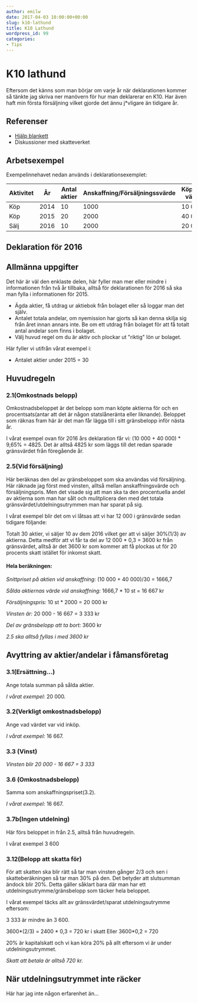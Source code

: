 ```yaml
---
author: emilw
date: 2017-04-03 10:00:00+00:00
slug: k10-lathund
title: K10 Lathund
wordpress_id: 99
categories:
- Tips
---
```


# K10 lathund
Eftersom det känns som man börjar om varje år när deklarationen kommer så tänkte jag skriva ner manövern för hur man deklarerar en K10. Har även haft min första försäljning vilket gjorde det ännu j*vligare än tidigare år.

## Referenser
- [Hjälp blankett](https://www.skatteverket.se/foretagochorganisationer/sjalvservice/blanketterbroschyrer/broschyrer/info/292.4.39f16f103821c58f680007349.html)
- Diskussioner med skatteverket

## Arbetsexempel
Exempelinnehavet nedan används i deklarationsexemplet:

| Aktivitet | År | Antal aktier | Anskaffning/Försäljningssvärde | Köp/Sälj värde |
| --- | --- | ----- | ---- | --- |
| Köp | 2014 | 10 | 1000 | 10 000 |
| Köp | 2015 | 20 | 2000 | 40 000 |
| Sälj | 2016 | 10 | 2000 | 20 000 |

## Deklaration för 2016

## Allmänna uppgifter

Det här är väl den enklaste delen, här fyller man mer eller mindre i informationen från två år tillbaka, alltså för deklarationen för 2016 så ska man fylla i informationen för 2015.

- Ägda aktier, få utdrag ur aktiebok från bolaget eller så loggar man det själv.
- Antalet totala andelar, om nyemission har gjorts så kan denna skilja sig från året innan annars inte. Be om ett utdrag från bolaget för att få totalt antal andelar som finns i bolaget.
- Välj huvud regel om du är aktiv och plockar ut "riktig" lön ur bolaget.

Här fyller vi utifrån vårat exempel i:
- Antalet aktier under 2015 = 30

## Huvudregeln

### 2.1(Omkostnads belopp)
Omkostnadsbeloppet är det belopp som man köpte aktierna för och en procentsats(antar att det är någon statslåneränta eller liknande).
Beloppet som räknas fram här är det man får lägga till i sitt gränsbelopp inför nästa år.

I vårat exempel ovan för 2016 års deklaration får vi: (10 000 + 40 000) * 9,65% = 4825.
Det är alltså 4825 kr som läggs till det redan sparade gränsvärdet från föregående år.

### 2.5(Vid försäljning)
Här beräknas den del av gränsbeloppet som ska användas vid försäljning. Här räknade jag först med vinsten, alltså mellan anskaffningsvärde och försäljningspris. Men det visade sig att man ska ta den procentuella andel av aktierna som man har sålt och mulitplicera den med det totala gränsvärdet/utdelningsutrymmen man har sparat på sig.

I vårat exempel blir det om vi låtsas att vi har 12 000 i gränsvärde sedan tidigare följande:

Totalt 30 aktier, vi säljer 10 av dem 2016 vilket ger att vi säljer 30%(1/3) av aktierna. Detta medför att vi får ta del av 12 000 * 0,3 = 3600 kr från gränsvärdet, alltså är det 3600 kr som kommer att få plockas ut för 20 procents skatt istället för inkomst skatt.

#### Hela beräkningen:

*Snittpriset på aktien vid anskaffning:* (10 000 + 40 000)/30 = 1666,7

*Sålda aktiernas värde vid anskaffning:* 1666,7 * 10 st = 16 667 kr

*Försäljningspris:* 10 st  * 2000 = 20 000 kr

*Vinsten är:* 20 000 - 16 667 = 3 333 kr

*Del av gränsbelopp att ta bort:* 3600 kr

*2.5 ska alltså fyllas i med 3600 kr*

## Avyttring av aktier/andelar i fåmansföretag

### 3.1(Ersättning...)
Ange totala summan på sålda aktier.

*I vårat exempel:* 20 000.

### 3.2(Verkligt omkostnadsbelopp)
Ange vad värdet var vid inköp.

*I vårat exempel:* 16 667.

### 3.3 (Vinst)
*Vinsten blir 20 000 - 16 667 = 3 333*

### 3.6 (Omkostnadsbelopp)
Samma som anskaffningspriset(3.2).

*I vårat exempel:* 16 667.

### 3.7b(Ingen utdelning)
Här förs beloppet in från 2.5, alltså från huvudregeln.

I vårat exempel 3 600

### 3.12(Belopp att skatta för)
För att skatten ska blir rätt så tar man vinsten gånger 2/3 och sen i skatteberäkningen så tar man 30% på den. Det betyder att slutsumman ändock blir 20%. Detta gäller såklart bara där man har ett utdelningsutrymme/gränsbelopp som täcker hela beloppet.

I vårat exempel täcks allt av gränsvärdet/sparat utdelningsutrymme eftersom:

3 333 är mindre än 3 600.

3600*(2/3) = 2400 * 0,3 = 720 kr i skatt
Eller
3600*0,2 = 720

20% är kapitalskatt och vi kan köra 20% på allt eftersom vi är under utdelningsutrymmet.

*Skatt att betala är alltså 720 kr.*

## När utdelningsutrymmet inte räcker
Här har jag inte någon erfarenhet än...
